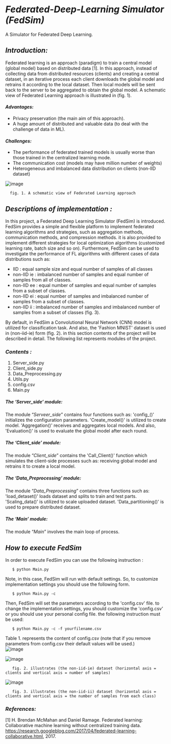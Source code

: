 # *Federated-Deep-Learning Simulator (FedSim)*
A Simulator for Federated Deep Learning. 

## *Introduction:*
Federated learning is an approach (paradigm) to train a central model (global model) based on distributed data [1]. In this approach, instead of collecting data from distributed resources (clients) and creating a central dataset, in an iterative process each client downloads the global model and retrains it according to the local dataset. Then local models will be sent back to the server to be aggregated to obtain the global model. A schematic view of Federated Learning approach is illustrated in (fig. 1). 

#### *Advantages:* 
 - Privacy preservation (the main aim of this approach).
 - A huge amount of distributed and valuable data (to deal with the challenge of data in ML).
 
#### *Challenges:*
 - The performance of federated trained models is usually worse than those trained in the centralized learning mode.
 - The communication cost (models may have million number of weights)
 - Heterogeneous and imbalanced data distribution on clients (non-IID dataset)

![image](https://user-images.githubusercontent.com/92728743/141955974-0b7e2165-3cfd-47db-aff0-0e53f12449c5.png)

      fig. 1. A schematic view of Federated Learning approach

## *Descriptions of implementation :*
In this project, a Federated Deep Learning Simulator (FedSim) is introduced. FedSim provides a simple and flexible platform to implement federated learning algorithms and strategies, such as aggregation methods, communication methods, and compression methods. it is also provided to implement different strategies for local optimization algorithms (customized learning rate, batch size and so on).
Furthermore, FedSim can be used to investigate the performance of FL algorithms with different cases of data distributions such as:
-  IID : equal sample size and equal number of samples of all classes
-  non-IID ie : imbalanced number of samples and equal number of samples from all of classes.
-  non-IID ee : equal number of samples and equal number of samples from a subset of classes. 
-  non-IID ei : equal number of samples and imbalanced number of samples from a subset of classes.
-  non-IID ii : imbalanced number of samples and imbalanced number of samples from a subset of classes (fig. 3).

By default, in FedSim a Convolutional Neural Network (CNN) model is utilized for classification task. And also, the 'Fashion MNIST' dataset is used in (non-iid-ie) form (fig. 2). 
in this section contents of the project will be described in detail. The following list represents modules of the project. 
 
 ### *Contents :* 
 1. Server_side.py 
 2. Client_side.py
 3. Data_Preprocessing.py
 4. Utils.py
 5. config.csv
 6. Main.py
 
 
##### *The ‘Server_side’ module:*
The module “*Serveer_side*” contains four functions such as:  'config_()' initializes the configuration parameters. 'Create_model()' is utilized to create model. 'Aggregation()' receives and aggregates local models. And also, 'Evaluation()' is used to evaluate the global model after each round. 
##### *The ‘Client_side’ module:*
The module “*Client_side*” contains the 'Call_Client()' function which simulates the client-side processes such as: receiving global model and retrains it to create a local model.
##### *The ‘Data_Preprocessing’ module:*
The module “*Data_Preprocessing*” contains three functions such as:  'load_detaset()' loads dataset and splits to train and test parts. 'Scaling_data()' is utilized to scale uploaded dataset. 'Data_partitioning()' is used to prepare distributed dataset.
##### *The ‘Main’ module:*
The module “*Main*” involves the main loop of process.

## *How to execute FedSim*
In order to execute FedSim you can use the following instruction :

       $ python Main.py 
   
Note, in this case, FedSim will run with default settings. So, to customize implementation settings you should use the following form. 

       $ python Main.py -c 
 
Then, FedSim will set the parameters according to the 'config.csv' file. to change the implementation settings, you should customize the 'config.csv' or you should use your personal config file. the following instruction must be used:

   
       $ python Main.py -c -f yourfilename.csv
       
Table 1. represents the content of config.csv (note that if you remove parameters from config.csv their default values will be used.)       
![image](https://user-images.githubusercontent.com/92728743/144516344-6f156e50-c8e3-4202-ae66-f0f8031216a0.png)

 

 ![image](https://user-images.githubusercontent.com/92728743/141702184-354611e7-ba6e-408e-9174-ab7a41f967ba.png)


 
       fig. 2. illustrates (the non-iid-ie) dataset (horizontal axis = clients and vertical axis = number of samples)

![image](https://user-images.githubusercontent.com/92728743/144513113-e99c8c61-63c6-4a4e-8d52-c67cc3708f5b.png)


       fig. 3. illustrates (the non-iid-ii) dataset (horizontal axis = clients and vertical axis = the number of samples from each class)

### *References:*
[1] H. Brendan McMahan and Daniel Ramage. Federated learning: Collaborative machine learning without centralized training data. https://research.googleblog.com/2017/04/federated-learning-collaborative.html, 2017.
